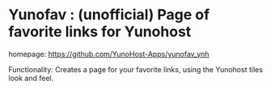 Yunofav : (unofficial) Page of favorite links for Yunohost
=======

homepage: https://github.com/YunoHost-Apps/yunofav_ynh

Functionality: Creates a page for your favorite links, using the Yunohost tiles look and feel.
